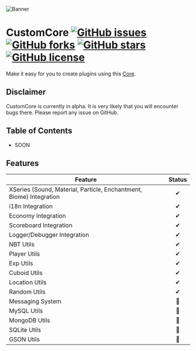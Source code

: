 ![Banner](https://i.imgur.com/kwKWKOZ.png)

# CustomCore [![GitHub issues](https://img.shields.io/github/issues/CustomEntity/CustomCore)](https://github.com/CustomEntity/CustomCore/issues) [![GitHub forks](https://img.shields.io/github/forks/CustomEntity/CustomCore)](https://github.com/CustomEntity/CustomCore/network) [![GitHub stars](https://img.shields.io/github/stars/CustomEntity/CustomCore)](https://github.com/CustomEntity/CustomCore/stargazers) [![GitHub license](https://img.shields.io/github/license/CustomEntity/CustomCore?color=orange)](https://github.com/CustomEntity/CustomCore)

Make it easy for you to create plugins using this [Core](https://github.com/CustomEntity/CustomCore/).

## Disclaimer
CustomCore is currently in alpha. It is very likely that you will encounter bugs there. Please report any issue on GitHub.

## Table of Contents
* SOON

## Features
| Feature | Status | 
| --- | :-: |
| XSeries (Sound, Material, Particle, Enchantment, Biome) Integration | ✔ |
| i18n Integration | ✔ |
| Economy Integration | ✔ |
| Scoreboard Integration | ✔ |
| Logger/Debugger Integration | ✔ |
| NBT Utils | ✔ |
| Player Utils | ✔ |
| Exp Utils | ✔ |
| Cuboid Utils | ✔ |
| Location Utils | ✔ |
| Random Utils | ✔ |
| Messaging System | 🔨 |
| MySQL Utils | 🔨 |
| MongoDB Utils | 🔨 |
| SQLite Utils | 🔨 |
| GSON Utils | 🔨 |
